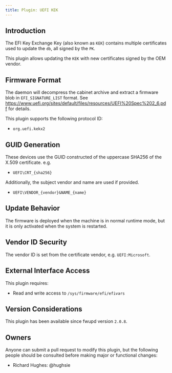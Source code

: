 ```yaml
---
title: Plugin: UEFI KEK
---
```


## Introduction

The EFI Key Exchange Key (also known as `KEK`) contains multiple certificates used to update the
`db`, all signed by the `PK`.

This plugin allows updating the `KEK` with new certificates signed by the OEM vendor.

## Firmware Format

The daemon will decompress the cabinet archive and extract a firmware blob in `EFI_SIGNATURE_LIST`
format.
See <https://www.uefi.org/sites/default/files/resources/UEFI%20Spec%202_6.pdf> for details.

This plugin supports the following protocol ID:

* `org.uefi.kekx2`

## GUID Generation

These devices use the GUID constructed of the uppercase SHA256 of the X.509 certificate. e.g.

* `UEFI\CRT_{sha256}`

Additionally, the subject vendor and name are used if provided.

* `UEFI\VENDOR_{vendor}&NAME_{name}`

## Update Behavior

The firmware is deployed when the machine is in normal runtime mode, but it is only activated when
the system is restarted.

## Vendor ID Security

The vendor ID is set from the certificate vendor, e.g. `UEFI:Microsoft`.

## External Interface Access

This plugin requires:

* Read and write access to `/sys/firmware/efi/efivars`

## Version Considerations

This plugin has been available since fwupd version `2.0.8`.

## Owners

Anyone can submit a pull request to modify this plugin, but the following people should be
consulted before making major or functional changes:

* Richard Hughes: @hughsie

